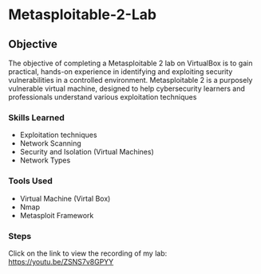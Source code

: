 # Metasploitable-2-Lab

## Objective

The objective of completing a Metasploitable 2 lab on VirtualBox is to gain practical, hands-on experience in identifying and exploiting security vulnerabilities in a controlled environment. Metasploitable 2 is a purposely vulnerable virtual machine, designed to help cybersecurity learners and professionals understand various exploitation techniques

### Skills Learned 

- Exploitation techniques 
- Network Scanning
- Security and Isolation (Virtual Machines)
- Network Types

### Tools Used

- Virtual Machine (Virtal Box)
- Nmap
- Metasploit Framework

### Steps

Click on the link to view the recording of my lab: https://youtu.be/ZSNS7v8GPYY

